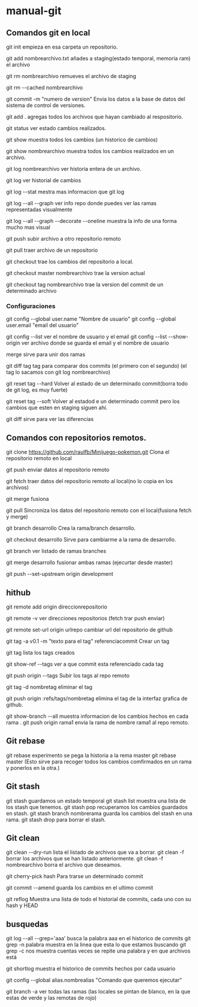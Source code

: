 # manual-git

## Comandos git en local

git init empieza en esa carpeta un repositorio.

git add nombrearchivo.txt añades a staging(estado temporal, memoria ram) el archivo

git rm nombrearchivo remueves el archivo de staging

git rm --cached nombrearchivo

git commit -m "numero de version" Envia los datos a la base de datos del sistema de control de versiones.

git add . agregas todos los archivos que hayan cambiado al respositorio.

git status ver estado cambios realizados.

git show muestra todos los cambios (un historico de cambios)

git show nombrearchivo muestra todos los cambios realizados en un archivo.

git log nombrearchivo ver historia entera de un archivo.

git log ver historial de cambios 

git log --stat mestra mas informacion que git log

git log --all --graph ver info repo donde puedes ver las ramas representadas visualmente

git log --all --graph --decorate --oneline muestra la info de una forma mucho mas visual

git push subir archivo a otro repositorio remoto

git pull traer archivo de un repositorio

git checkout trae los cambios del repositorio a local.

git checkout master nombrearchivo trae la version actual

git checkout tag nombrearchivo trae la version del commit de un determinado archivo

### Configuraciones

git config --global user.name "Nombre de usuario"
git config --global user.email "email del usuario"

git config --list ver el nombre de usuario y el email
git config --list --show-origin ver archivo donde se guarda el email y el nombre de usuario

merge sirve para unir dos ramas

git diff tag tag para comparar dos commits (el primero con el segundo) (el tag lo sacamos con git log nombrearchivo)

git reset tag --hard Volver al estado de un determinado commit(borra todo de git log, es muy fuerte)

git reset tag --soft Volver al estadod e un determinado commit pero los cambios que esten en staging siguen ahí.

git diff sirve para ver las diferencias 

## Comandos con repositorios remotos.

git clone https://github.com/raulfb/Minijuego-pokemon.git Clona el repositorio remoto en local

git push enviar datos al repositorio remoto

git fetch traer datos del repositorio remoto al local(no lo copia en los archivos)

git merge fusiona

git pull Sincroniza los datos del repositorio remoto con el local(fusiona fetch y merge)

git branch desarrollo Crea la rama/branch desarrollo.

git checkout desarrollo Sirve para cambiarme a la rama de desarrollo.

git branch ver listado de ramas branches

git merge desarrollo fusionar ambas ramas (ejecurtar desde master)

git push --set-upstream origin development


## hithub

git remote add origin direccionrepositorio 

git remote -v ver direcciones repositorios (fetch trar push enviar)

git remote set-url origin urlrepo cambiar url del repositorio de github

git tag -a v0.1 -m "texto para el tag" referenciacommit Crear un tag

git tag lista los tags creados 

git show-ref --tags ver a que commit esta referenciado cada tag

git push origin --tags Subir los tags al repo remoto

git tag -d nombretag eliminar el tag

git push origin :refs/tags/nombretag elimina el tag de la interfaz grafica de github.

git show-branch --all muestra informacion de los cambios hechos en cada rama .
git push origin rama1 envia la rama de nombre rama1 al repo remoto.

## Git rebase

git rebase experimento se pega la historia a la rema master
git rebase master 
(Esto sirve para recoger todos los cambios comfirmados en un rama y ponerlos en la otra.)

## Git stash

git stash guardamos un estado temporal
git stash list muestra una lista de los stash que tenemos.
git stash pop recuperamos los cambios guardados en stash.
git stash branch nombrerama guarda los cambios del stash en una rama.
git stash drop para borrar el stash.

## Git clean 

git clean --dry-run lista el listado de archivos que va a borrar.
git clean -f borrar los archivos que se han listado anteriormente.
git clean -f nombrearchivo borra el archivo que deseamos.

git cherry-pick hash Para trarse un determinado commit

git commit --amend guarda los cambios en el ultimo commit

git reflog Muestra una lista de todo el historial de commits, cada uno con su hash y HEAD

## busquedas

git log --all --grep='aaa' busca la palabra aaa en el historico de commits
git grep -n palabra muestra en la linea que esta lo que estamos buscando
git grep -c nos muestra cuentas veces se repite una palabra y en que archivos está

git shortlog muestra el historico de commits hechos por cada usuario

git config --global alias.nombrealias "Comando que queremos ejecutar"

git branch -a ver todas las ramas (las locales se pintan de blanco, en la que estas de verde y las remotas de rojo)
